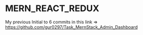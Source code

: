 # MERN_REACT_REDUX
My previous Initial to 6 commits in this link => https://github.com/gur0297/Task_MernStack_Admin_Dashboard
